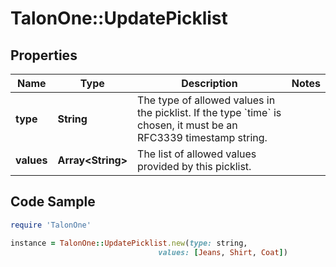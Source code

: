 # TalonOne::UpdatePicklist

## Properties

Name | Type | Description | Notes
------------ | ------------- | ------------- | -------------
**type** | **String** | The type of allowed values in the picklist. If the type &#x60;time&#x60; is chosen, it must be an RFC3339 timestamp string. | 
**values** | **Array&lt;String&gt;** | The list of allowed values provided by this picklist. | 

## Code Sample

```ruby
require 'TalonOne'

instance = TalonOne::UpdatePicklist.new(type: string,
                                 values: [Jeans, Shirt, Coat])
```



